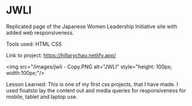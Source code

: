 # JWLI

Replicated page of the Japanese Women Leadership Initiative site with added web responsiveness.

Tools used: HTML CSS

Link to project: https://hillarychau.netlify.app/


<img src="/images/jwli - Copy.PNG alt="JWLI" style="height: 100px; width:100px;"/>


Lesson Learned:
This is one of my first css projects, that I have made. I used floatsto lay the content out and media queries for responsiveness for mobile, tablet and laptop use. 
